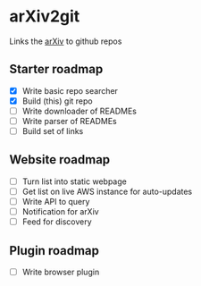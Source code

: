 # arXiv2git
Links the [arXiv](http://arxiv.org/) to github repos

## Starter roadmap

- [x] Write basic repo searcher
- [x] Build (this) git repo
- [ ] Write downloader of READMEs
- [ ] Write parser of READMEs
- [ ] Build set of links

## Website roadmap

- [ ] Turn list into static webpage
- [ ] Get list on live AWS instance for auto-updates
- [ ] Write API to query
- [ ] Notification for arXiv
- [ ] Feed for discovery

## Plugin roadmap

- [ ] Write browser plugin 